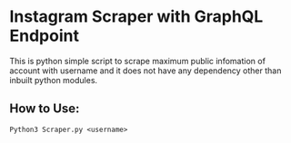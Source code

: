 # Instagram Scraper with GraphQL Endpoint

This is python simple script to scrape maximum public infomation of account with username and it does not have any dependency other than inbuilt python modules.

## How to Use:

`Python3 Scraper.py <username>`